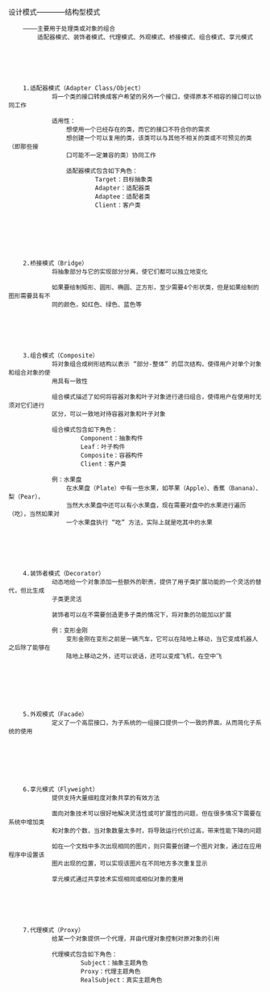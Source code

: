 设计模式————结构型模式




		————主要用于处理类或对象的组合
			适配器模式、装饰者模式、代理模式、外观模式、桥接模式、组合模式、享元模式






		1.适配器模式（Adapter Class/Object）
				将一个类的接口转换成客户希望的另外一个接口，使得原本不相容的接口可以协同工作

				适用性：
					想使用一个已经存在的类，而它的接口不符合你的需求
					想创建一个可以复用的类，该类可以与其他不相关的类或不可预见的类（即那些接
					口可能不一定兼容的类）协同工作

					适配器模式包含如下角色：
							Target：目标抽象类
							Adapter：适配器类
							Adaptee：适配者类
							Client：客户类







		2.桥接模式（Bridge）
				将抽象部分与它的实现部分分离，使它们都可以独立地变化

				如果要绘制矩形、圆形、椭圆、正方形，至少需要4个形状类，但是如果绘制的图形需要具有不
				同的颜色，如红色、绿色、蓝色等






		3.组合模式（Composite）
				将对象组合成树形结构以表示 “部分-整体” 的层次结构，使得用户对单个对象和组合对象的使
				用具有一致性

				组合模式描述了如何将容器对象和叶子对象进行递归组合，使得用户在使用时无须对它们进行
				区分，可以一致地对待容器对象和叶子对象

				组合模式包含如下角色：
						Component：抽象构件
						Leaf：叶子构件
						Composite：容器构件
						Client：客户类

				例：水果盘
					在水果盘（Plate）中有一些水果，如苹果（Apple）、香蕉（Banana）、梨（Pear），
					当然大水果盘中还可以有小水果盘，现在需要对盘中的水果进行遍历（吃），当然如果对
					一个水果盘执行 “吃” 方法，实际上就是吃其中的水果






		4.装饰者模式（Decorator）
				动态地给一个对象添加一些额外的职责，提供了用子类扩展功能的一个灵活的替代，但比生成
				子类更灵活

				装饰者可以在不需要创造更多子类的情况下，将对象的功能加以扩展

				例：变形金刚
					变形金刚在变形之前是一辆汽车，它可以在陆地上移动，当它变成机器人之后除了能够在
					陆地上移动之外，还可以说话，还可以变成飞机，在空中飞







		5.外观模式（Facade）
				定义了一个高层接口，为子系统的一组接口提供一个一致的界面，从而简化子系统的使用







		6.享元模式（Flyweight）
				提供支持大量细粒度对象共享的有效方法

				面向对象技术可以很好地解决灵活性或可扩展性的问题，但在很多情况下需要在系统中增加类
				和对象的个数，当对象数量太多时，将导致运行代价过高，带来性能下降的问题

				如在一个文档中多次出现相同的图片，则只需要创建一个图片对象，通过在应用程序中设置该
				图片出现的位置，可以实现该图片在不同地方多次重复显示

				享元模式通过共享技术实现相同或相似对象的重用






		7.代理模式（Proxy）
				给某一个对象提供一个代理，并由代理对象控制对原对象的引用

				代理模式包含如下角色：
						Subject：抽象主题角色
						Proxy：代理主题角色
						RealSubject：真实主题角色